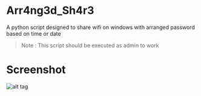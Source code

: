 # Arr4ng3d_Sh4r3
A python script designed to share wifi on windows with arranged password based on time or date
>Note : This script should be executed as admin to work
# Screenshot
![alt tag](https://github.com/D4Vinci/Arr4ng3d_Sh4r3/blob/75b4b9589908a8ff4ffe3931f678f98fdccf386c/Capture.PNG)
